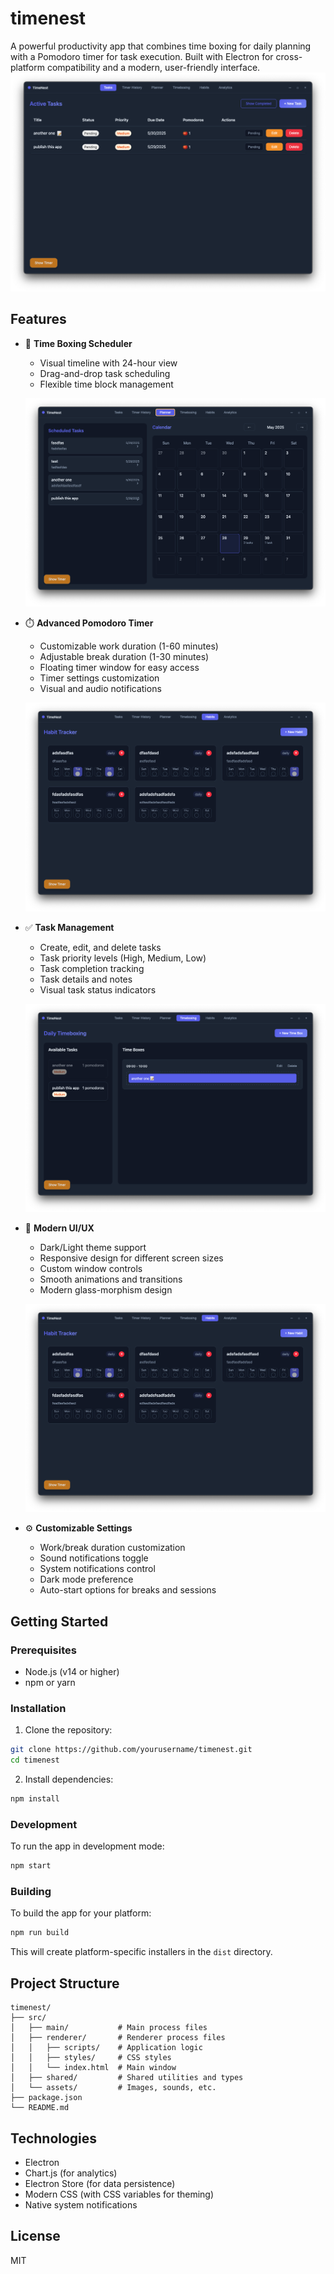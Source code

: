 # timenest

A powerful productivity app that combines time boxing for daily planning with a Pomodoro timer for task execution. Built with Electron for cross-platform compatibility and a modern, user-friendly interface.
![src1](/readme_resources/src1.png)


## Features

- 📅 **Time Boxing Scheduler**
  - Visual timeline with 24-hour view
  - Drag-and-drop task scheduling
  - Flexible time block management

  ![src2](/readme_resources/src2.png)

- ⏱️ **Advanced Pomodoro Timer**
  - Customizable work duration (1-60 minutes)
  - Adjustable break duration (1-30 minutes)
  - Floating timer window for easy access
  - Timer settings customization
  - Visual and audio notifications

  ![src4](/readme_resources/src4.png)

- ✅ **Task Management**
  - Create, edit, and delete tasks
  - Task priority levels (High, Medium, Low)
  - Task completion tracking
  - Task details and notes
  - Visual task status indicators

  ![src3](/readme_resources/src3.png)

- 🎨 **Modern UI/UX**
  - Dark/Light theme support
  - Responsive design for different screen sizes
  - Custom window controls
  - Smooth animations and transitions
  - Modern glass-morphism design

  ![src4](/readme_resources/src4.png)

- ⚙️ **Customizable Settings**
  - Work/break duration customization
  - Sound notifications toggle
  - System notifications control
  - Dark mode preference
  - Auto-start options for breaks and sessions

## Getting Started

### Prerequisites

- Node.js (v14 or higher)
- npm or yarn

### Installation

1. Clone the repository:
```bash
git clone https://github.com/yourusername/timenest.git
cd timenest
```

2. Install dependencies:
```bash
npm install
```

### Development

To run the app in development mode:
```bash
npm start
```

### Building

To build the app for your platform:
```bash
npm run build
```

This will create platform-specific installers in the `dist` directory.

## Project Structure

```
timenest/
├── src/
│   ├── main/           # Main process files
│   ├── renderer/       # Renderer process files
│   │   ├── scripts/    # Application logic
│   │   ├── styles/     # CSS styles
│   │   └── index.html  # Main window
│   ├── shared/         # Shared utilities and types
│   └── assets/         # Images, sounds, etc.
├── package.json
└── README.md
```

## Technologies

- Electron
- Chart.js (for analytics)
- Electron Store (for data persistence)
- Modern CSS (with CSS variables for theming)
- Native system notifications

## License

MIT 